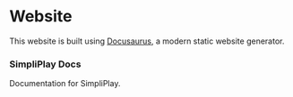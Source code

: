 # Website

This website is built using [Docusaurus](https://docusaurus.io/), a modern static website generator.

### SimpliPlay Docs
Documentation for SimpliPlay.
